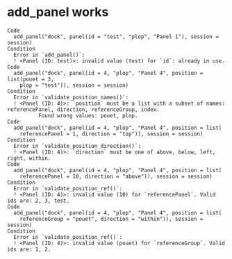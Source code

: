 # add_panel works

    Code
      add_panel("dock", panel(id = "test", "plop", "Panel 1"), session = session)
    Condition
      Error in `add_panel()`:
      ! <Panel (ID: test)>: invalid value (test) for `id`: already in use.
    Code
      add_panel("dock", panel(id = 4, "plop", "Panel 4", position = list(pouet = 3,
        plop = "test")), session = session)
    Condition
      Error in `validate_position_names()`:
      ! <Panel (ID: 4)>: `position` must be a list with a subset of names: referencePanel, direction, referenceGroup, index.
              Found wrong values: pouet, plop.
    Code
      add_panel("dock", panel(id = 4, "plop", "Panel 4", position = list(
        referencePanel = 1, direction = "top")), session = session)
    Condition
      Error in `validate_position_direction()`:
      ! <Panel (ID: 4)>: `direction` must be one of above, below, left, right, within.
    Code
      add_panel("dock", panel(id = 4, "plop", "Panel 4", position = list(
        referencePanel = 10, direction = "above")), session = session)
    Condition
      Error in `validate_position_ref()`:
      ! <Panel (ID: 4)>: invalid value (10) for `referencePanel`. Valid ids are: 2, 3, test.
    Code
      add_panel("dock", panel(id = 4, "plop", "Panel 4", position = list(
        referenceGroup = "pouet", direction = "within")), session = session)
    Condition
      Error in `validate_position_ref()`:
      ! <Panel (ID: 4)>: invalid value (pouet) for `referenceGroup`. Valid ids are: 1, 2.


